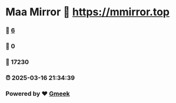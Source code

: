 # Maa Mirror :link: https://mmirror.top 
### :page_facing_up: [6](https://mmirror.top/tag.html) 
### :speech_balloon: 0 
### :hibiscus: 17230 
### :alarm_clock: 2025-03-16 21:34:39 
### Powered by :heart: [Gmeek](https://github.com/Meekdai/Gmeek)
